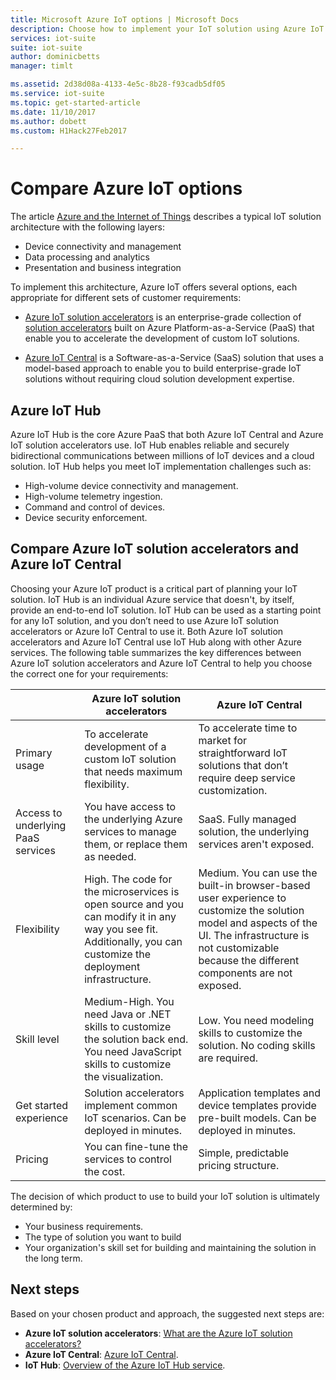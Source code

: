 ```yaml
---
title: Microsoft Azure IoT options | Microsoft Docs
description: Choose how to implement your IoT solution using Azure IoT solution accelerators, Azure IoT Central, or Azure IoT Hub.
services: iot-suite
suite: iot-suite
author: dominicbetts
manager: timlt

ms.assetid: 2d38d08a-4133-4e5c-8b28-f93cadb5df05
ms.service: iot-suite
ms.topic: get-started-article
ms.date: 11/10/2017
ms.author: dobett
ms.custom: H1Hack27Feb2017

---
```


# Compare Azure IoT options

The article [Azure and the Internet of Things](../iot-accelerators/iot-accelerators-what-is-azure-iot.md) describes a typical IoT solution architecture with the following layers:

* Device connectivity and management
* Data processing and analytics
* Presentation and business integration

To implement this architecture, Azure IoT offers several options, each appropriate for different sets of customer requirements:

* [Azure IoT solution accelerators](index.md) is an enterprise-grade collection of [solution accelerators](../iot-accelerators/iot-accelerators-what-are-solution-accelerators.md) built on Azure Platform-as-a-Service (PaaS) that enable you to accelerate the development of custom IoT solutions.

* [Azure IoT Central](https://www.microsoft.com/internet-of-things/iot-central-saas-solutions) is a Software-as-a-Service (SaaS) solution that uses a model-based approach to enable you to build enterprise-grade IoT solutions without requiring cloud solution development expertise.

## Azure IoT Hub

Azure IoT Hub is the core Azure PaaS that both Azure IoT Central and Azure IoT solution accelerators use. IoT Hub enables reliable and securely bidirectional communications between millions of IoT devices and a cloud solution. IoT Hub helps you meet IoT implementation challenges such as:

* High-volume device connectivity and management.
* High-volume telemetry ingestion.
* Command and control of devices.
* Device security enforcement.

## Compare Azure IoT solution accelerators and Azure IoT Central

Choosing your Azure IoT product is a critical part of planning your IoT solution. IoT Hub is an individual Azure service that doesn't, by itself, provide an end-to-end IoT solution. IoT Hub can be used as a starting point for any IoT solution, and you don’t need to use Azure IoT solution accelerators or Azure IoT Central to use it. Both Azure IoT solution accelerators and Azure IoT Central use IoT Hub along with other Azure services. The following table summarizes the key differences between Azure IoT solution accelerators and Azure IoT Central to help you choose the correct one for your requirements:

|                        | Azure IoT solution accelerators | Azure IoT Central |
| ---------------------- | --------- | ----------- |
| Primary usage | To accelerate development of a custom IoT solution that needs maximum flexibility. | To accelerate time to market for straightforward IoT solutions that don’t require deep service customization. |
| Access to underlying PaaS services          | You have access to the underlying Azure services to manage them, or replace them as needed. | SaaS. Fully managed solution, the underlying services aren't exposed. |
| Flexibility            | High. The code for the microservices is open source and you can modify it in any way you see fit. Additionally, you can customize the deployment infrastructure.| Medium. You can use the built-in browser-based user experience to customize the solution model and aspects of the UI. The infrastructure is not customizable because the different components are not exposed.|
| Skill level                 | Medium-High. You need Java or .NET skills to customize the solution back end. You need JavaScript skills to customize the visualization. | Low. You need modeling skills to customize the solution. No coding skills are required. |
| Get started experience | Solution accelerators implement common IoT scenarios. Can be deployed in minutes. | Application templates and device templates provide pre-built models. Can be deployed in minutes. |
| Pricing                | You can fine-tune the services to control the cost. | Simple, predictable pricing structure. |

The decision of which product to use to build your IoT solution is ultimately determined by:

* Your business requirements.
* The type of solution you want to build
* Your organization's skill set for building and maintaining the solution in the long term.

## Next steps

Based on your chosen product and approach, the suggested next steps are:

* **Azure IoT solution accelerators**: [What are the Azure IoT solution accelerators?](../iot-accelerators/iot-accelerators-what-are-solution-accelerators.md)
* **Azure IoT Central**: [Azure IoT Central](https://www.microsoft.com/internet-of-things/iot-central-saas-solutions).
* **IoT Hub**: [Overview of the Azure IoT Hub service](../iot-hub/iot-hub-what-is-iot-hub.md).
